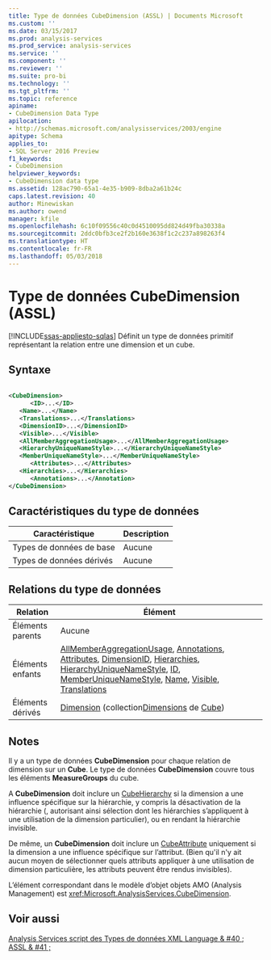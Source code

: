 ```yaml
---
title: Type de données CubeDimension (ASSL) | Documents Microsoft
ms.custom: ''
ms.date: 03/15/2017
ms.prod: analysis-services
ms.prod_service: analysis-services
ms.service: ''
ms.component: ''
ms.reviewer: ''
ms.suite: pro-bi
ms.technology: ''
ms.tgt_pltfrm: ''
ms.topic: reference
apiname:
- CubeDimension Data Type
apilocation:
- http://schemas.microsoft.com/analysisservices/2003/engine
apitype: Schema
applies_to:
- SQL Server 2016 Preview
f1_keywords:
- CubeDimension
helpviewer_keywords:
- CubeDimension data type
ms.assetid: 128ac790-65a1-4e35-b909-8dba2a61b24c
caps.latest.revision: 40
author: Minewiskan
ms.author: owend
manager: kfile
ms.openlocfilehash: 6c10f09556c40c0d4510095dd824d49fba30338a
ms.sourcegitcommit: 2ddc0bfb3ce2f2b160e3638f1c2c237a898263f4
ms.translationtype: HT
ms.contentlocale: fr-FR
ms.lasthandoff: 05/03/2018
---
```

# <a name="cubedimension-data-type-assl"></a>Type de données CubeDimension (ASSL)
[!INCLUDE[ssas-appliesto-sqlas](../../../includes/ssas-appliesto-sqlas.md)]
  Définit un type de données primitif représentant la relation entre une dimension et un cube.  
  
## <a name="syntax"></a>Syntaxe  
  
```xml  
  
<CubeDimension>  
      <ID>...</ID>  
   <Name>...</Name>  
   <Translations>...</Translations>  
   <DimensionID>...</DimensionID>  
   <Visible>...</Visible>  
   <AllMemberAggregationUsage>...</AllMemberAggregationUsage>  
   <HierarchyUniqueNameStyle>...</HierarchyUniqueNameStyle>  
   <MemberUniqueNameStyle>...</MemberUniqueNameStyle>  
      <Attributes>...</Attributes>  
   <Hierarchies>...</Hierarchies>  
      <Annotations>...</Annotation>  
</CubeDimension>  
```  
  
## <a name="data-type-characteristics"></a>Caractéristiques du type de données  
  
|Caractéristique|Description|  
|--------------------|-----------------|  
|Types de données de base|Aucune|  
|Types de données dérivés|Aucune|  
  
## <a name="data-type-relationships"></a>Relations du type de données  
  
|Relation|Élément|  
|------------------|-------------|  
|Éléments parents|Aucune|  
|Éléments enfants|[AllMemberAggregationUsage](../../../analysis-services/scripting/properties/allmemberaggregationusage-element-assl.md), [Annotations](../../../analysis-services/scripting/collections/annotations-element-assl.md), [Attributes](../../../analysis-services/scripting/collections/attributes-element-assl.md), [DimensionID](../../../analysis-services/scripting/properties/dimensionid-element-assl.md), [Hierarchies](../../../analysis-services/scripting/collections/hierarchies-element-assl.md), [HierarchyUniqueNameStyle](../../../analysis-services/scripting/properties/hierarchyuniquenamestyle-element-assl.md), [ID](../../../analysis-services/scripting/properties/id-element-assl.md), [MemberUniqueNameStyle](../../../analysis-services/scripting/properties/memberuniquenamestyle-element-assl.md), [Name](../../../analysis-services/scripting/properties/name-element-assl.md), [Visible](../../../analysis-services/scripting/properties/visible-element-assl.md), [Translations](../../../analysis-services/scripting/collections/translations-element-assl.md)|  
|Éléments dérivés|[Dimension](../../../analysis-services/scripting/objects/dimension-element-assl.md) (collection[Dimensions](../../../analysis-services/scripting/collections/dimensions-element-assl.md) de [Cube](../../../analysis-services/scripting/objects/cube-element-assl.md))|  
  
## <a name="remarks"></a>Notes  
 Il y a un type de données **CubeDimension** pour chaque relation de dimension sur un **Cube**. Le type de données **CubeDimension** couvre tous les éléments **MeasureGroups** du cube.  
  
 A **CubeDimension** doit inclure un [CubeHierarchy](../../../analysis-services/scripting/data-type/cubehierarchy-data-type-assl.md) si la dimension a une influence spécifique sur la hiérarchie, y compris la désactivation de la hiérarchie (, autorisant ainsi sélection dont les hiérarchies s’appliquent à une utilisation de la dimension particulier), ou en rendant la hiérarchie invisible.  
  
 De même, un **CubeDimension** doit inclure un [CubeAttribute](../../../analysis-services/scripting/data-type/cubeattribute-data-type-assl.md) uniquement si la dimension a une influence spécifique sur l’attribut. (Bien qu'il n'y ait aucun moyen de sélectionner quels attributs appliquer à une utilisation de dimension particulière, les attributs peuvent être rendus invisibles).  
  
 L’élément correspondant dans le modèle d’objet objets AMO (Analysis Management) est <xref:Microsoft.AnalysisServices.CubeDimension>.  
  
## <a name="see-also"></a>Voir aussi  
 [Analysis Services script des Types de données XML Language & #40 ; ASSL & #41 ;](../../../analysis-services/scripting/data-type/analysis-services-scripting-language-xml-data-types-assl.md)  
  
  
